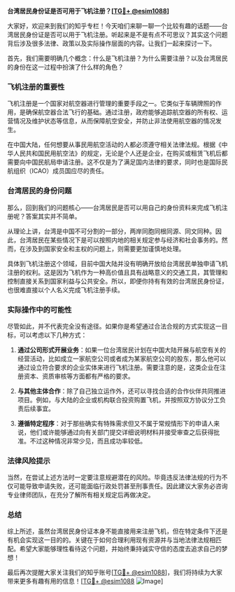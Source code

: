 **台湾居民身份证是否可用于飞机注册？[[TG💪+ @esim1088](https://t.me/s/esim1088)]**

大家好，欢迎来到我们的知乎专栏！今天咱们来聊一聊一个比较有趣的话题——台湾居民身份证是否可以用于飞机注册。听起来是不是有点不可思议？其实这个问题背后涉及很多法律、政策以及实际操作层面的内容。让我们一起来探讨一下。

首先，我们需要明确几个概念：什么是飞机注册？为什么需要注册？以及台湾居民的身份在这一过程中扮演了什么样的角色？

### 飞机注册的重要性

飞机注册是一个国家对航空器进行管理的重要手段之一。它类似于车辆牌照的作用，是确保航空器合法飞行的基础。通过注册，政府能够追踪航空器的所有权、运营情况及维护状态等信息，从而保障航空安全，并防止非法使用航空器的情况发生。

在中国大陆，任何想要从事民用航空活动的人都必须遵守相关法律法规。根据《中华人民共和国民用航空法》的规定，无论是个人还是企业，在购买或租赁飞机后都需要向中国民航局申请注册。这不仅是为了满足国内法律的要求，同时也是国际民航组织（ICAO）成员国应尽的责任。

### 台湾居民的身份问题

那么，回到我们的问题核心——台湾居民是否可以用自己的身份资料来完成飞机注册呢？答案其实并不简单。

从理论上讲，台湾是中国不可分割的一部分，两岸同胞同根同源、同文同种。因此，台湾居民在某些情况下是可以按照内地的相关规定参与经济和社会事务的。然而，在涉及到国家安全和主权的问题上，则需要更加谨慎地处理。

具体到飞机注册这个领域，目前中国大陆并没有明确开放给台湾居民单独申请飞机注册的权利。这是因为飞机作为一种高价值且具有战略意义的交通工具，其管理和控制直接关系到国家利益与公共安全。所以，即便你持有有效的台湾居民身份证，也很难直接以个人名义完成飞机注册手续。

### 实际操作中的可能性

尽管如此，并不代表完全没有途径。如果你是希望通过合法合规的方式实现这一目标，可以考虑以下几种方式：

1. **通过公司形式开展业务**：如果一位台湾居民计划在中国大陆开展与航空有关的经营活动，比如成立一家航空公司或者成为某家航空公司的股东，那么他可以通过设立符合要求的企业实体来进行飞机注册。需要注意的是，这类企业在注册资本、资质审核等方面都有严格的要求。

2. **与其他主体合作**：除了自己独立运作外，还可以寻找合适的合作伙伴共同推进项目。例如，与大陆的企业或机构联合投资购置飞机，并按照双方协议分工负责后续事宜。

3. **遵循特定程序**：对于那些确实有特殊需求但又不属于常规情形下的申请人来说，他们或许能够通过向有关部门提交详细说明材料并接受审查之后获得批准。不过这种情况非常少见，而且成功率较低。

### 法律风险提示

当然，在尝试上述方法时一定要注意规避潜在的风险。毕竟违反法律法规的行为不仅可能导致申请失败，还可能面临行政处罚甚至刑事责任。因此建议大家务必咨询专业律师团队，在充分了解所有相关规定后再做决定。

### 总结

综上所述，虽然台湾居民身份证本身不能直接用来注册飞机，但在特定条件下还是有机会实现这一目的的。关键在于如何合理利用现有资源并与当地法律法规相匹配。希望大家能够理性看待这个问题，并始终秉持诚实守信的态度去追求自己的梦想！

最后再次提醒大家关注我们的知乎账号[[TG💪+ @esim1088](https://t.me/s/esim1088)]，我们将持续为大家带来更多有趣有用的信息！[[TG💪+ @esim1088](https://t.me/s/esim1088) ![Image](https://i.postimg.cc/4NQfJmqS/Snipaste-2025-05-13-00-14-12.png)]